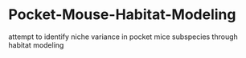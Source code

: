 # Pocket-Mouse-Habitat-Modeling
attempt to identify niche variance in pocket mice subspecies through habitat modeling

